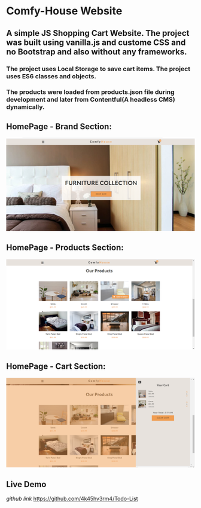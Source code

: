 # Comfy-House Website
## A simple JS Shopping Cart Website. The project was built using vanilla.js and custome CSS and no Bootstrap and also without any frameworks.
### The project uses Local Storage to save cart items. The project uses ES6 classes and objects.
### The products were loaded from products.json file during development and later from Contentful(A headless CMS) dynamically.

## HomePage - Brand Section: 
![FrontEnd](screens/homePage.png "ComfyHouse Website")

## HomePage - Products Section: 
![FrontEnd](screens/homePage2.png "ComfyHouse Website")

## HomePage - Cart Section: 
![FrontEnd](screens/homePage3.png "ComfyHouse Website")

## Live Demo
_github link_ https://github.com/4k45hv3rm4/Todo-List

